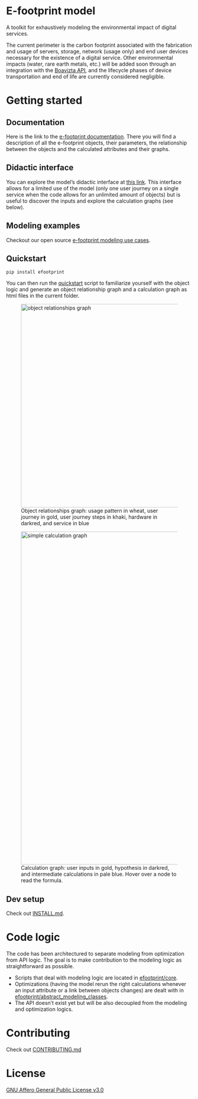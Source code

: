 # E-footprint model

A toolkit for exhaustively modeling the environmental impact of digital services.

The current perimeter is the carbon footprint associated with the fabrication and usage of servers, storage, network (usage only) and end user devices necessary for the existence of a digital service. Other environmental impacts (water, rare earth metals, etc.) will be added soon through an integration with the [Boavizta API](https://github.com/Boavizta/boaviztapi), and the lifecycle phases of device transportation and end of life are currently considered negligible.

# Getting started

## Documentation
Here is the link to the [e-footprint documentation](https://publicissapient-france.github.io/e-footprint). There you will find a description of all the e-footprint objects, their parameters, the relationship between the objects and the calculated attributes and their graphs.

## Didactic interface
You can explore the model’s didactic interface at [this link](https://publicis-sapient-e-footprint-model.streamlit.app/). This interface allows for a limited use of the model (only one user journey on a single service when the code allows for an unlimited amount of objects) but is useful to discover the inputs and explore the calculation graphs (see below).

## Modeling examples
Checkout our open source [e-footprint modeling use cases](https://github.com/publicissapient-france/e-footprint-modelings).

## Quickstart

    pip install efootprint

You can then run the [quickstart](quickstart.py) script to familiarize yourself with the object logic and generate an object relationship graph and a calculation graph as html files in the current folder.

<figure>
    <img src="images/obj_relationships_graph_example.png" width="550" alt="object relationships graph">
    <figcaption>Object relationships graph: usage pattern in wheat, user journey in gold, user journey steps in khaki, hardware in darkred, and service in blue</figcaption>
</figure>

<figure>
    <img src="images/device_population_fab_footprint_calculus_graph_example.png" width="900" alt="simple calculation graph">
    <figcaption>Calculation graph: user inputs in gold, hypothesis in darkred, and intermediate calculations in pale blue. Hover over a node to read the formula.</figcaption>
</figure>

## Dev setup
Check out [INSTALL.md](./INSTALL.md).

# Code logic
The code has been architectured to separate modeling from optimization from API logic. The goal is to make contribution to the modeling logic as straightforward as possible.

- Scripts that deal with modeling logic are located in [efootprint/core](./efootprint/core).
- Optimizations (having the model rerun the right calculations whenever an input attribute or a link between objects changes) are dealt with in [efootprint/abstract_modeling_classes](./efootprint/abstract_modeling_classes).
- The API doesn’t exist yet but will be also decoupled from the modeling and optimization logics.

# Contributing
Check out [CONTRIBUTING.md](./CONTRIBUTING.md)

# License
[GNU Affero General Public License v3.0](./LICENSE)